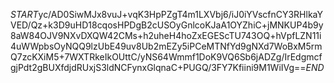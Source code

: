 $START$yc/AD0SiwMJx8vuJ+vqK3HpPZgT4m1LXVbj6/iJ0iYVscfnCY3RHlkaYVED/Qz+k3D9uHD18cqosHPDgB2cUSOyGnlcoKJaA1OYZhiC+jMNKUP4b9y8aW84OJV9NXvDXQW42CMs+h2uheH4hoZxEGEScTU743OQ+hVpfLZN11i4uWWpbsOyNQQ9lzUbE49uv8Ub2mEZy5iPCeMTNfYd9gNXd7WoBxM5rmQ7zcKXiM5+7WXTRkeIkOUttC/yNS64Wmmf1DoK9VQ6Sb6jADZg/IrEdgmcfgjPdt2gBUXfdjdRUxjS3ldNCFynxGlqnaC+PUGQ/3FY7Kfiini9M1WiIVg==$END$